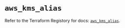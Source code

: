 # `aws_kms_alias`

Refer to the Terraform Registory for docs: [`aws_kms_alias`](https://registry.terraform.io/providers/hashicorp/aws/3.76.1/docs/resources/kms_alias).
